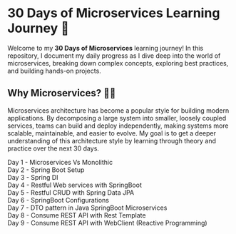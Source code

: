 

# 30 Days of Microservices Learning Journey 🚀

Welcome to my **30 Days of Microservices** learning journey! In this repository, I document my daily progress as I dive deep into the world of microservices, breaking down complex concepts, exploring best practices, and building hands-on projects.

## Why Microservices? 🧑‍💻

Microservices architecture has become a popular style for building modern applications. By decomposing a large system into smaller, loosely coupled services, teams can build and deploy independently, making systems more scalable, maintainable, and easier to evolve. My goal is to get a deeper understanding of this architecture style by learning through theory and practice over the next 30 days.

Day 1 - Microservices Vs Monolithic </br>
Day 2 - Spring Boot Setup </br>
Day 3 - Spring DI </br>
Day 4 - Restful Web services with SpringBoot</br>
Day 5 - Restful CRUD with Spring Data JPA</br>
Day 6 - SpringBoot Configurations </br>
Day 7 - DTO pattern in Java SpringBoot Microservices</br>
Day 8 - Consume REST API with Rest Template</br>
Day 9 - Consume REST API with WebClient (Reactive Programming)</br>


